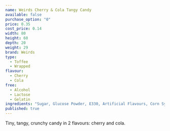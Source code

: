 ```yaml
---
name: Weirds Cherry & Cola Tangy Candy
available: false
purchase_option: "0"
price: 0.35
cost_price: 0.14
width: 80
height: 60
depth: 20
weight: 29
brand: Weirds
type: 
  - Toffee
  - Wrapped
flavour: 
  - Cherry
  - Cola
free: 
  - Alcohol
  - Lactose
  - Gelatin
ingredients: "Sugar, Glucose Powder, E330, Artificial Flavours, Corn Syrup. Colours: E129, E150D. Glazing Agent: E903"
published: true
---
```

Tiny, tangy, crunchy candy in 2 flavours: cherry and cola.